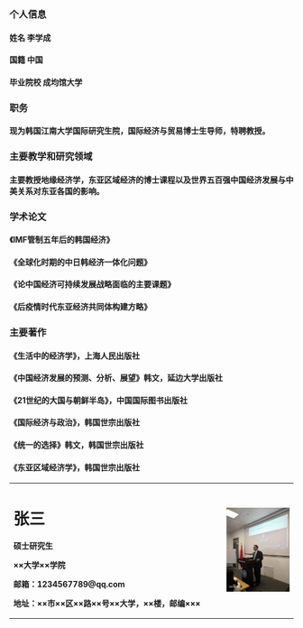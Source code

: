 ### 个人信息
#### 姓名 李学成
#### 国籍 中国
#### 毕业院校 成均馆大学
 
### 职务
#### 现为韩国江南大学国际研究生院，国际经济与贸易博士生导师，特聘教授。

### 主要教学和研究领域
#### 主要教授地缘经济学，东亚区域经济的博士课程以及世界五百强中国经济发展与中美关系对东亚各国的影响。

### 学术论文
#### 《IMF管制五年后的韩国经济》
#### 《全球化时期的中日韩经济一体化问题》
#### 《论中国经济可持续发展战略面临的主要课题》
#### 《后疫情时代东亚经济共同体构建方略》

### 主要著作
#### 《生活中的经济学》，上海人民出版社
#### 《中国经济发展的预测、分析、展望》韩文，延边大学出版社
#### 《21世纪的大国与朝鲜半岛》，中国国际图书出版社
#### 《国际经济与政治》，韩国世宗出版社
#### 《统一的选择》韩文，韩国世宗出版社
#### 《东亚区域经济学》，韩国世宗出版社

<table border="0">
  <tr>
    <td width="75%">
      <h1>张三</h1>
      <p><b>硕士研究生</b></p>
      <p><b>××大学××学院</b></p>
      <p><b>邮箱：1234567789@qq.com</b></p>
      <p><b>地址：××市××区××路××号××大学，××楼，邮编×××</b></p>
    </td>
    <td width="25%">
      <img src="/lixuecheng.jpg" width="100%">    
    </td>
  </tr>
</table>
